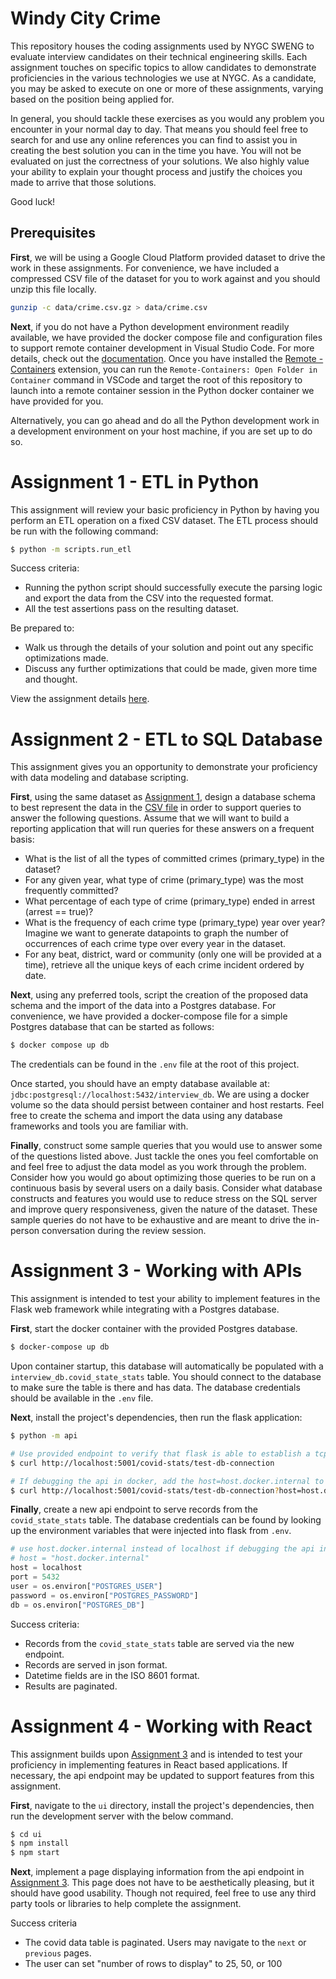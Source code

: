 # Windy City Crime

This repository houses the coding assignments used by NYGC SWENG to evaluate interview candidates on their
technical engineering skills. Each assignment touches on specific topics to allow candidates to demonstrate
proficiencies in the various technologies we use at NYGC. As a candidate, you may be asked to execute on one
or more of these assignments, varying based on the position being applied for.

In general, you should tackle these exercises as you would any problem you encounter in your normal day to day.
That means you should feel free to search for and use any online references you can find to assist you in creating
the best solution you can in the time you have. You will not be evaluated on just the correctness of your
solutions. We also highly value your ability to explain your thought process and justify the choices you made to
arrive that those solutions.

Good luck!

## Prerequisites

**First**, we will be using a Google Cloud Platform provided dataset to drive the work in these assignments.
For convenience, we have included a compressed CSV file of the dataset for you to work against and you should
unzip this file locally.

```sh
gunzip -c data/crime.csv.gz > data/crime.csv
```

**Next**, if you do not have a Python development environment readily available, we have provided the docker
compose file and configuration files to support remote container development in Visual Studio Code. For more details,
check out the [documentation](https://code.visualstudio.com/docs/remote/containers#_getting-started). Once you have
installed the [Remote - Containers](https://marketplace.visualstudio.com/items?itemName=ms-vscode-remote.remote-containers)
extension, you can run the `Remote-Containers: Open Folder in Container` command in VSCode and target the root of this
repository to launch into a remote container session in the Python docker container we have provided for you.

Alternatively, you can go ahead and do all the Python development work in a development environment on your host machine,
if you are set up to do so.

# Assignment 1 - ETL in Python

This assignment will review your basic proficiency in Python by having you perform an ETL operation on a
fixed CSV dataset. The ETL process should be run with the following command:

```bash
$ python -m scripts.run_etl
```

Success criteria:

- Running the python script should successfully execute the parsing logic and export the data
  from the CSV into the requested format.
- All the test assertions pass on the resulting dataset.

Be prepared to:

- Walk us through the details of your solution and point out any specific optimizations made.
- Discuss any further optimizations that could be made, given more time and thought.

View the assignment details [here](./scripts/run_etl.py).

# Assignment 2 - ETL to SQL Database

This assignment gives you an opportunity to demonstrate your proficiency with data modeling and database scripting.

**First**, using the same dataset as [Assignment 1](#assignment-1---etl-in-python), design a database schema to best
represent the data in the [CSV file](./data/crime.csv) in order to support queries to answer the following questions.
Assume that we will want to build a reporting application that will run queries for these answers on a frequent basis:

- What is the list of all the types of committed crimes (primary_type) in the dataset?
- For any given year, what type of crime (primary_type) was the most frequently committed?
- What percentage of each type of crime (primary_type) ended in arrest (arrest == true)?
- What is the frequency of each crime type (primary_type) year over year? Imagine we want to generate datapoints
  to graph the number of occurrences of each crime type over every year in the dataset.
- For any beat, district, ward or community (only one will be provided at a time), retrieve all the unique keys
  of each crime incident ordered by date.

**Next**, using any preferred tools, script the creation of the proposed data schema and the import of the data into a
Postgres database. For convenience, we have provided a docker-compose file for a simple Postgres database that can
be started as follows:

```bash
$ docker compose up db
```

The credentials can be found in the `.env` file at the root of this project.

Once started, you should have an empty database available at: `jdbc:postgresql://localhost:5432/interview_db`. We are using
a docker volume so the data should persist between container and host restarts. Feel free to create the schema and import
the data using any database frameworks and tools you are familiar with.

**Finally**, construct some sample queries that you would use to answer some of the questions listed above. Just tackle the
ones you feel comfortable on and feel free to adjust the data model as you work through the problem. Consider how you would go
about optimizing those queries to be run on a continuous basis by several users on a daily basis. Consider what database
constructs and features you would use to reduce stress on the SQL server and improve query responsiveness, given the nature
of the dataset. These sample queries do not have to be exhaustive and are meant to drive the in-person conversation during
the review session.

# Assignment 3 - Working with APIs

This assignment is intended to test your ability to implement features in the Flask web framework while integrating
with a Postgres database.

**First**, start the docker container with the provided Postgres database.

```sh
$ docker-compose up db
```

Upon container startup, this database will automatically be populated with a `interview_db.covid_state_stats` table.
You should connect to the database to make sure the table is there and has data. The database credentials should be
available in the `.env` file.

**Next**, install the project's dependencies, then run the flask application:

```sh
$ python -m api

# Use provided endpoint to verify that flask is able to establish a tcp connection with the database.
$ curl http://localhost:5001/covid-stats/test-db-connection

# If debugging the api in docker, add the host=host.docker.internal to the url.
$ curl http://localhost:5001/covid-stats/test-db-connection?host=host.docker.internal
```

**Finally**, create a new api endpoint to serve records from the `covid_state_stats` table.
The database credentials can be found by looking up the environment variables that were injected into flask from `.env`.

```python
# use host.docker.internal instead of localhost if debugging the api in docker
# host = "host.docker.internal"
host = localhost
port = 5432
user = os.environ["POSTGRES_USER"]
password = os.environ["POSTGRES_PASSWORD"]
db = os.environ["POSTGRES_DB"]
```

Success criteria:

- Records from the `covid_state_stats` table are served via the new endpoint.
- Records are served in json format.
- Datetime fields are in the ISO 8601 format.
- Results are paginated.

# Assignment 4 - Working with React

This assignment builds upon [Assignment 3](#assignment-3---working-with-apis) and is intended to test your proficiency
in implementing features in React based applications. If necessary, the api endpoint may be updated to support features
from this assignment.

**First**, navigate to the `ui` directory, install the project's dependencies, then run the development server with the
below command.

```sh
$ cd ui
$ npm install
$ npm start
```

**Next**, implement a page displaying information from the api endpoint in [Assignment 3](#assignment-3---working-with-apis).
This page does not have to be aesthetically pleasing, but it should have good usability. Though not required, feel free
to use any third party tools or libraries to help complete the assignment.

Success criteria

- The covid data table is paginated. Users may navigate to the `next` or `previous` pages.
- The user can set "number of rows to display" to 25, 50, or 100
